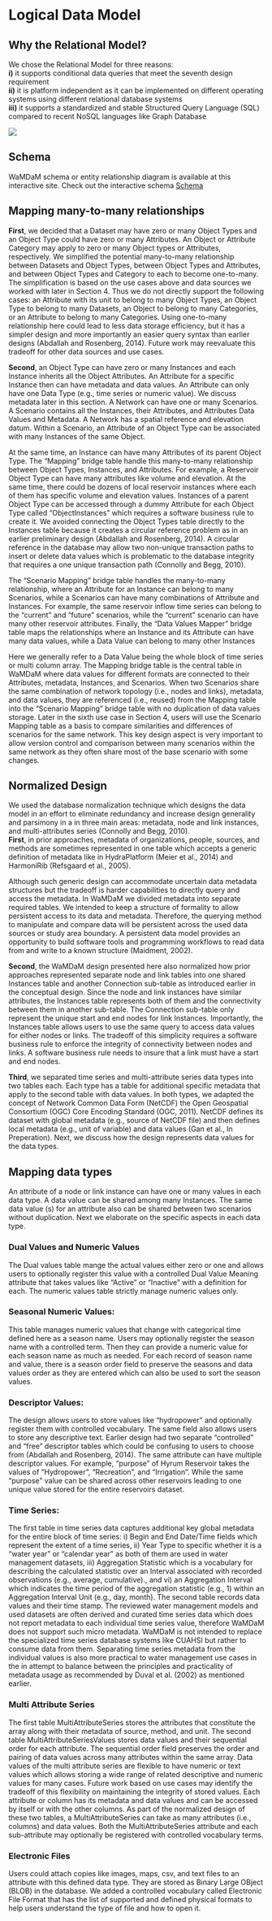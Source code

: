 # Logical Data Model 


## Why the Relational Model? 
We chose the Relational Model for three reasons:  
**i)** it supports conditional data queries that meet the seventh design requirement   
**ii)** it is platform independent as it can be implemented on different operating systems using different relational database systems  
**iii)** it supports a standardized and stable Structured Query Language (SQL) compared to recent NoSQL languages like Graph Database   

![](images/WaMDaM_logical.png)


## Schema 
WaMDaM schema or entity relationship diagram is available at this interactive site. Check out the interactive schema [Schema](http://schema.wamdam.org/diagrams/01_WaMDaM.html) 


## Mapping many-to-many relationships

**First**, we decided that a Dataset may have zero or many Object Types and an Object Type could have zero or many Attributes. An Object or Attribute Category may apply to zero or many Object types or Attributes, respectively. We simplified the potential many-to-many relationship between Datasets and Object Types, between Object Types and Attributes, and between Object Types and Category to each to become one-to-many. The simplification is based on the use cases above and data sources we worked with later in Section 4. Thus we do not directly support the following cases: an Attribute with its unit to belong to many Object Types, an Object Type to belong to many Datasets, an Object to belong to many Categories, or an Attribute to belong to many Categories. Using one-to-many relationship here could lead to less data storage efficiency, but it has a simpler design and more importantly an easier query syntax than earlier designs (Abdallah and Rosenberg, 2014). Future work may reevaluate this tradeoff for other data sources and use cases.  
  
**Second**, an Object Type can have zero or many Instances and each Instance inherits all the Object Attributes. An Attribute for a specific Instance then can have metadata and data values. An Attribute can only have one Data Type (e.g., time series or numeric value). We discuss metadata later in this section. A Network can have one or many Scenarios. A Scenario contains all the Instances, their Attributes, and Attributes Data Values and Metadata. A Network has a spatial reference and elevation datum. Within a Scenario, an Attribute of an Object Type can be associated with many Instances of the same Object. 

At the same time, an Instance can have many Attributes of its parent Object Type. The “Mapping” bridge table handle this many-to-many relationship between Object Types, Instances, and Attributes. For example, a Reservoir Object Type can have many attributes like volume and elevation. At the same time, there could be dozens of local reservoir instances where each of them has specific volume and elevation values. Instances of a parent Object Type can be accessed through a dummy Attribute for each Object Type called “ObjectInstances” which requires a software business rule to create it. We avoided connecting the Object Types table directly to the Instances table because it creates a circular reference problem as in an earlier preliminary design (Abdallah and Rosenberg, 2014). A circular reference in the database may allow two non-unique transaction paths to insert or delete data values which is problematic to the database integrity that requires a one unique transaction path (Connolly and Begg, 2010).   

The “Scenario Mapping” bridge table handles the many-to-many relationship, where an Attribute for an Instance can belong to many Scenarios, while a Scenarios can have many combinations of Attribute and Instances. For example, the same reservoir inflow time series can belong to the “current” and “future” scenarios, while the “current” scenario can have many other reservoir attributes. Finally, the “Data Values Mapper” bridge table maps the relationships where an Instance and its Attribute can have many data values, while a Data Value can belong to many other Instances

Here we generally refer to a Data Value being the whole block of time series or multi column array. The Mapping bridge table is the central table in WaMDaM where data values for different formats are connected to their Attributes, metadata, Instances, and Scenarios. When two Scenarios share the same combination of network topology (i.e., nodes and links), metadata, and data values, they are referenced (i.e., reused) from the Mapping table into the “Scenario Mapping” bridge table with no duplication of data values storage. Later in the sixth use case in Section 4, users will use the Scenario Mapping table as a basis to compare similarities and differences of scenarios for the same network. This key design aspect is very important to allow version control and comparison between many scenarios within the same network as they often share most of the base scenario with some changes. 

## Normalized Design  
We used the database normalization technique which designs the data model in an effort to eliminate redundancy and increase design generality and parsimony in a in three main areas: metadata, node and link instances, and multi-attributes series (Connolly and Begg, 2010).  
**First**, in prior approaches, metadata of organizations, people, sources, and methods are sometimes represented in one table which accepts a generic definition of metadata like in HydraPlatform (Meier et al., 2014) and HarmoniRib (Refsgaard et al., 2005).  

Although such generic design can accommodate uncertain data metadata structures but the tradeoff is harder capabilities to directly query and access the metadata. In WaMDaM we divided metadata into separate required tables. We intended to keep a structure of formality to allow persistent access to its data and metadata. Therefore, the querying method to manipulate and compare data will be persistent across the used data sources or study area boundary. A persistent data model provides an opportunity to build software tools and programming workflows to read data from and write to a known structure (Maidment, 2002).  

**Second**, the WaMDaM design presented here also normalized how prior approaches represented separate node and link tables into one shared Instances table and another Connection sub-table as introduced earlier in the conceptual design. Since the node and link instances have similar attributes, the Instances table represents both of them and the connectivity between them in another sub-table. The Connection sub-table only represent the unique start and end nodes for link Instances. Importantly, the Instances table allows users to use the same query to access data values for either nodes or links. The tradeoff of this simplicity requires a software business rule to enforce the integrity of connectivity between nodes and links. A software business rule needs to insure that a link must have a start and end nodes.   

**Third**, we separated time series and multi-attribute series data types into two tables each. Each type has a table for additional specific metadata that apply to the second table with data values. In both types, we adapted the concept of Network Common Data Form (NetCDF) the Open Geospatial Consortium (OGC) Core Encoding Standard (OGC, 2011). NetCDF defines its dataset with global metadata (e.g., source of NetCDF file) and then defines local metadata (e.g., unit of variable) and data values (Gan et al., In Preperation). Next, we discuss how the design represents data values for the data types.

## Mapping data types  
An attribute of a node or link instance can have one or many values in each data type. A data value can be shared among many Instances. The same data value (s) for an attribute also can be shared between two scenarios without duplication. Next we elaborate on the specific aspects in each data type. 
  
### Dual Values and Numeric Values  
The Dual values table mange the actual values either zero or one and allows users to optionally register this value with a controlled Dual Value Meaning attribute that takes values like “Active” or “Inactive” with a definition for each. The numeric values table strictly manage numeric values only. 

### Seasonal Numeric Values:  
This table manages numeric values that change with categorical time defined here as a season name. Users may optionally register the season name with a controlled term. Then they can provide a numeric value for each season name as much as needed. For each record of season name and value, there is a season order field to preserve the seasons and data values order as they are entered which can also be used to sort the season values.  
  
### Descriptor Values:  
The design allows users to store values like “hydropower” and optionally register them with controlled vocabulary. The same field also allows users to store any descriptive text. Earlier design had two separate “controlled” and “free” descriptor tables which could be confusing to users to choose from (Abdallah and Rosenberg, 2014). The same attribute can have multiple descriptor values. For example, “purpose” of Hyrum Reservoir takes the values of “Hydropower”, “Recreation”, and “Irrigation”. While the same “purpose” value can be shared across other reservoirs leading to one unique value stored for the entire reservoirs dataset.  

### Time Series:  
The first table in time series data captures additional key global metadata for the entire block of time series: i) Begin and End Date/Time fields which represent the extent of a time series, ii) Year Type to specific whether it is a “water year” or “calendar year” as both of them are used in water management datasets, iii) Aggregation Statistic which is a vocabulary for describing the calculated statistic over an Interval associated with recorded observations (e.g., average, cumulative)., and vi) an Aggregation Interval which indicates the time period of the aggregation statistic (e.g., 1) within an Aggregation Interval Unit (e.g., day, month). The second table records data values and their time stamp. The reviewed water management models and used datasets are often derived and curated time series data which does not report metadata to each individual time series value, therefore WaMDaM does not support such micro metadata. WaMDaM is not intended to replace the specialized time series database systems like CUAHSI but rather to consume data from them. Separating time series metadata from the individual values is also more practical to water management use cases in the in attempt to balance between the principles and practicality of metadata usage as recommended by Duval et al. (2002) as mentioned earlier.  

### Multi Attribute Series     
The first table MultiAttributeSeries stores the attributes that constitute the array along with their metadata of source, method, and unit. The second table MultiAttributeSeriesValues stores data values and their sequential order for each attribute. The sequential order field preserves the order and pairing of data values across many attributes within the same array. Data values of the multi attribute series are flexible to have numeric or text values which allows storing a wide range of related descriptive and numeric values for many cases. Future work based on use cases may identify the tradeoff of this flexibility on maintaining the integrity of stored values. Each attribute or column has its metadata and data values and can be accessed by itself or with the other columns. As part of the normalized design of these two tables, a MultiAttributeSeries can take as many attributes (i.e., columns) and data values. Both the MultiAttributeSeries attribute and each sub-attribute may optionally be registered with controlled vocabulary terms.
 
 
### Electronic Files  
Users could attach copies like images, maps, csv, and text files to an attribute with this defined data type. They are stored as Binary Large OBject (BLOB) in the database. We added a controlled vocabulary called Electronic File Format that has the list of supported and defined physical formats to help users understand the type of file and how to open it.  
